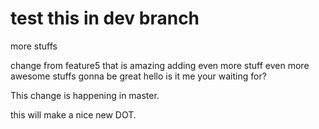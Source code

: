 # test this in dev branch
more stuffs

change from feature5 that is amazing
adding even more stuff
even more awesome stuffs gonna be great
hello is it me your waiting for?

This change is happening in master.

this will make a nice new DOT.
